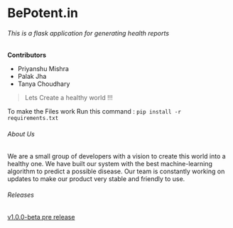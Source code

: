 # BePotent.in
###### This is a flask application for generating health reports

**Contributors**
* Priyanshu Mishra
* Palak Jha
* Tanya Choudhary
> Lets Create a healthy world !!!

To make the Files work 
Run this command : `pip install -r requirements.txt`


###### About Us
We are a small group of developers with a vision to create this world into a healthy one. We have
built our system with the best machine-learning algorithm to predict a possible disease. Our team is
constantly working on updates to make our product very stable and friendly to use.

###### Releases
[v1.0.0-beta pre release](https://github.com/priyanshu0171/Bepotent/releases)
